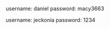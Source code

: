 <!--
STAFF USERS
-->


username: daniel
password: macy3663


<!--
SUPERUSER
-->

username: jeckonia
password: 1234
